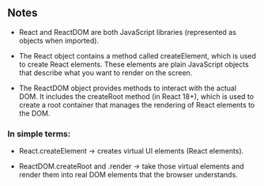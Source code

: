 ## Notes

- React and ReactDOM are both JavaScript libraries (represented as objects when imported).

- The React object contains a method called createElement, which is used to create React elements. These elements are plain JavaScript objects that describe what you want to render on the screen.

- The ReactDOM object provides methods to interact with the actual DOM. It includes the createRoot method (in React 18+), which is used to create a root container that manages the rendering of React elements to the DOM.

### In simple terms:

- React.createElement → creates virtual UI elements (React elements).

- ReactDOM.createRoot and .render → take those virtual elements and render them into real DOM elements that the browser understands.
